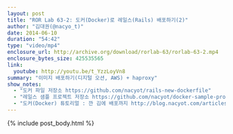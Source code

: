 ```yaml
---
layout: post
title: "ROR Lab 63-2: 도커(Docker)로 레일스(Rails) 배포하기(2)"
author: "김대권(@nacyo_t)"
date: 2014-06-10
duration: "54:42"
type: "video/mp4"
enclosure_url: http://archive.org/download/rorlab-63/rorlab-63-2.mp4
enclosure_bytes_size: 425535565
link:
  youtube: http://youtu.be/t_YzzLoyVn8
summary: "이미지 배포하기(디지털 오션, AWS) + haproxy"
show_notes:
  - "도커 파일 저장소 https://github.com/nacyot/rails-new-dockerfile"
  - "레일스 샘플 프로젝트 저장소 https://github.com/nacyot/docker-sample-project"
  - "도커(Docker) 튜토리얼 : 깐 김에 배포까지 http://blog.nacyot.com/articles/2014-01-27-easy-deploy-with-docker"
---
```


{% include post_body.html %}
